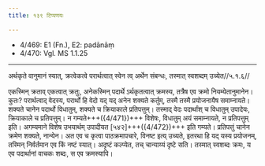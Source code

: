 ```yaml
---
title: १३९ टिप्पणयः

---
```

- 4/469: E1 (Fn.), E2: padānāṃ
- 4/470: Vgl. MS 1.1.25

____________________________________________


अर्थकृते वानुमानं स्यात्, क्रत्वेकत्वे परार्थत्वात् स्वेन त्व् अर्थेन संबन्धः, तस्मात् स्वशब्दम् उच्येत//५.१.६//

एकस्मिन् क्रताव् एकत्वात् क्रतुः, अनेकस्मिन् पदार्थे ऽर्थकृतत्वात् क्रमस्य, तत्रैष एव क्रमो नियम्येतानुमानेन। कुतः? परार्थत्वाद् वेदस्य, परार्थो हि वेदो यद् यद् अनेन शक्यते कर्तुम्, तस्मै तस्मै प्रयोजनायैष समाम्नायते। शक्यते चानेन पदार्थो विधातुम्, शक्यते च क्रियाकाले प्रतिपत्तुम्। तस्माद् वेदः पदार्थांश् च विधातुम् उपादेयः, क्रियाकाले च प्रतिपत्तुम्। न गम्यते+++({4/471})+++ विशेषः, विधातुम् अयं समाम्नायते, न प्रतिपत्तुम् इति। अगम्यमाने विशेष उभयार्थम् उपादीयत [५४२]+++({4/472})+++ इति गम्यते। प्रतिपत्तुं चानेन क्रमेण शक्यते, नान्येन। अत एव च कृत्वा पाठक्रमापचारे, विनष्ट इत्य् उच्यते, इतरथा हि यद् यस्य प्रयोजनम्, तस्मिन् निर्वर्तमान एव किं नष्टं स्यात्। अदृष्टं कल्प्येत, तच् चान्याय्यं दृष्टे सति। तस्मात् स्वशब्दः क्रमः, य एव पदार्थानां वाचकः शब्दः, स एव क्रमस्यापि।
